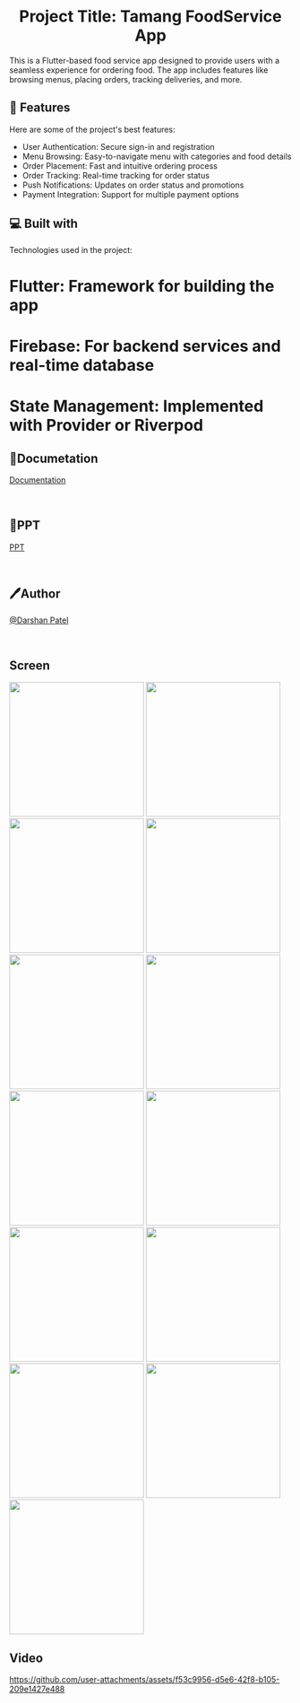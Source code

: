<h1 align="center" id="title">Project Title: Tamang FoodService App </h1>

<p id="description">This is a Flutter-based food service app designed to provide users with a seamless experience for ordering food. The app includes features like browsing menus, placing orders, tracking deliveries, and more.</p>

  
  
<h2>🧐 Features</h2>

Here are some of the project's best features:

* User Authentication: Secure sign-in and registration
* Menu Browsing: Easy-to-navigate menu with categories and food details
* Order Placement: Fast and intuitive ordering process
* Order Tracking: Real-time tracking for order status
* Push Notifications: Updates on order status and promotions
* Payment Integration: Support for multiple payment options

  
  
<h2>💻 Built with</h2>

Technologies used in the project:

# Flutter: Framework for building the app
# Firebase: For backend services and real-time database
# State Management: Implemented with Provider or Riverpod



<h2>📃Documetation </h2>

[Documentation](https://docs.google.com/document/d/1daWQ9BZ00OqbH-YWdrUK7s1NfjAJIvAV5uWt0u_SmPI/edit?usp=sharing)


<br>

<h2>📃PPT </h2>

[PPT](https://docs.google.com/presentation/d/1IIX86gWn7efh5ncpiUX2DT7WBZZqQ0BV-sN3KtXhGf8/edit?usp=sharing)

<br>

## 🖊️Author

[@Darshan Patel](https://github.com/DarshanPatel311)

<br>



<h2>Screen </h2>
<img src='https://github.com/user-attachments/assets/ccc978fd-31d7-400c-8653-0580a072692c' width=240>
<img src='https://github.com/user-attachments/assets/94bd39ad-3c52-4775-93f9-4c83d9b0b57e' width=240>


<img src='https://github.com/user-attachments/assets/4350242e-9e22-4a4c-8a82-a8836206f517' width=240>
<img src='https://github.com/user-attachments/assets/c69790c2-671e-4913-ac8d-358ee69bb3f1' width=240>
<img src='https://github.com/user-attachments/assets/57c39460-e318-4f02-bb4c-b944e6eeed7f' width=240>
<img src='https://github.com/user-attachments/assets/4be5700e-8c64-44da-9ee9-28ff89162ff0' width=240>
<img src='https://github.com/user-attachments/assets/e61912e7-dbc2-4ccb-9e05-d92d842d4d08' width=240>
<img src='https://github.com/user-attachments/assets/df232a22-fca4-4232-86eb-c96969543356' width=240>
<img src='https://github.com/user-attachments/assets/166c6ab4-a099-4b58-bd56-2c5c08e58205' width=240>

<img src='https://github.com/user-attachments/assets/da79662a-f9ef-4830-8461-aad3f040c2e5' width=240>
<img src='https://github.com/user-attachments/assets/140778fe-75de-4c9b-bbec-1e2ff8b9c9cb' width=240>
<img src='https://github.com/user-attachments/assets/57468660-73b0-45b2-8a15-2f8201fccc37' width=240>
<img src='https://github.com/user-attachments/assets/e4fd2ead-d15f-4453-b158-70719f937953' width=240>










<br>
<h2>Video </h2>



https://github.com/user-attachments/assets/f53c9956-d5e6-42f8-b105-209e1427e488



<br>
<!-- ![85cc7bd1-8320-4db1-b703-c797aeed878b](https://github.com/theAkHilsarkar18/skyer/assets/113697861/abe20b87-6635-424c-a1d5-3da81d351681) -->
